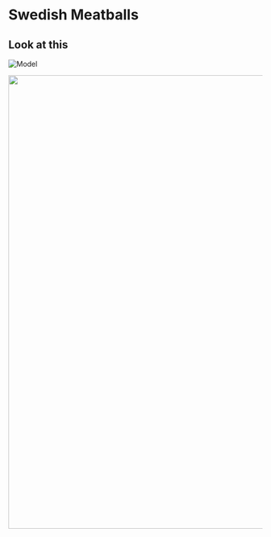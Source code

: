 # Swedish Meatballs

## Look at this

![Model](https://pinchofyum.com/wp-content/uploads/Swedish-Meatballs-Square-1.jpg)

<img src="[https://your-image-url.type](https://pinchofyum.com/wp-content/uploads/Swedish-Meatballs-Square-1.jpg)https://pinchofyum.com/wp-content/uploads/Swedish-Meatballs-Square-1.jpg" width="900" height="900">
